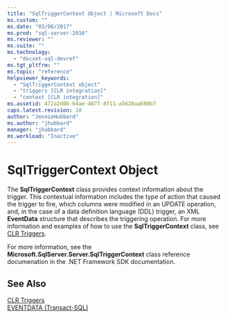 ```yaml
---
title: "SqlTriggerContext Object | Microsoft Docs"
ms.custom: ""
ms.date: "03/06/2017"
ms.prod: "sql-server-2016"
ms.reviewer: ""
ms.suite: ""
ms.technology: 
  - "docset-sql-devref"
ms.tgt_pltfrm: ""
ms.topic: "reference"
helpviewer_keywords: 
  - "SqlTriggerContext object"
  - "triggers [CLR integration]"
  - "context [CLR integration]"
ms.assetid: 472a2d0b-64ae-4877-8f11-a5620aa698b7
caps.latest.revision: 18
author: "JennieHubbard"
ms.author: "jhubbard"
manager: "jhubbard"
ms.workload: "Inactive"
---
```

# SqlTriggerContext Object
  The **SqlTriggerContext** class provides context information about the trigger. This contextual information includes the type of action that caused the trigger to fire, which columns were modified in an UPDATE operation, and, in the case of a data definition language (DDL) trigger, an XML **EventData** structure that describes the triggering operation. For more information and examples of how to use the **SqlTriggerContext** class, see [CLR Triggers](http://msdn.microsoft.com/library/302a4e4a-3172-42b6-9cc0-4a971ab49c1c).  
  
 For more information, see the **Microsoft.SqlServer.Server.SqlTriggerContext** class reference documenation in the .NET Framework SDK documentation.  
  
## See Also  
 [CLR Triggers](http://msdn.microsoft.com/library/302a4e4a-3172-42b6-9cc0-4a971ab49c1c)   
 [EVENTDATA &#40;Transact-SQL&#41;](../../t-sql/functions/eventdata-transact-sql.md)  
  
  
